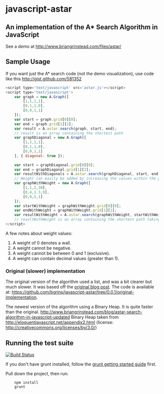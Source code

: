 # javascript-astar

## An implementation of the A* Search Algorithm in JavaScript

See a demo at http://www.briangrinstead.com/files/astar/

## Sample Usage

If you want just the A* search code (not the demo visualization), use code like this http://gist.github.com/581352
```js
<script type='text/javascript' src='astar.js'></script>
<script type='text/javascript'>
	var graph = new A.Graph([
		[1,1,1,1],
		[0,1,1,0],
		[0,0,1,1]
	]);
	var start = graph.grid[0][0];
	var end = graph.grid[1][2];
	var result = A.astar.search(graph, start, end);
	// result is an array containing the shortest path
	var graphDiagonal = new A.Graph([
		[1,1,1,1],
		[0,1,1,0],
		[0,0,1,1]
	], { diagonal: true });
	
	var start = graphDiagonal.grid[0][0];
	var end = graphDiagonal.grid[1][2];
	var resultWithDiagonals = A.astar.search(graphDiagonal, start, end, { heuristic: astar.heuristics.diagonal });
	// Weight can easily be added by increasing the values within the graph, and where 0 is infinite (a wall)
	var graphWithWeight = new A.Graph([
		[1,1,2,30],
		[0,4,1.3,0],
		[0,0,5,1]
	]);
	var startWithWeight = graphWithWeight.grid[0][0];
	var endWithWeight = graphWithWeight.grid[1][2];
	var resultWithWeight = A.astar.search(graphWithWeight, startWithWeight, endWithWeight);
	// resultWithWeight is an array containing the shortest path taking into account the weight of a node
</script>
```
A few notes about weight values:

1. A weight of 0 denotes a wall.
2. A weight cannot be negative.
3. A weight cannot be between 0 and 1 (exclusive).
4. A weight can contain decimal values (greater than 1).

### Original (slower) implementation

The original version of the algorithm used a list, and was a bit clearer but much slower.  It was based off the [original blog post](http://www.briangrinstead.com/blog/astar-search-algorithm-in-javascript).  The code is available at: https://github.com/bgrins/javascript-astar/tree/0.0.1/original-implementation.

The newest version of the algorithm using a Binary Heap.  It is quite faster than the original.
http://www.briangrinstead.com/blog/astar-search-algorithm-in-javascript-updated
Binary Heap taken from http://eloquentjavascript.net/appendix2.html (license: http://creativecommons.org/licenses/by/3.0/)


## Running the test suite

[![Build Status](https://travis-ci.org/bgrins/javascript-astar.png?branch=master)](https://travis-ci.org/bgrins/javascript-astar)

If you don't have grunt installed, follow the [grunt getting started guide](http://gruntjs.com/getting-started) first.

Pull down the project, then run:

		npm install
		grunt
